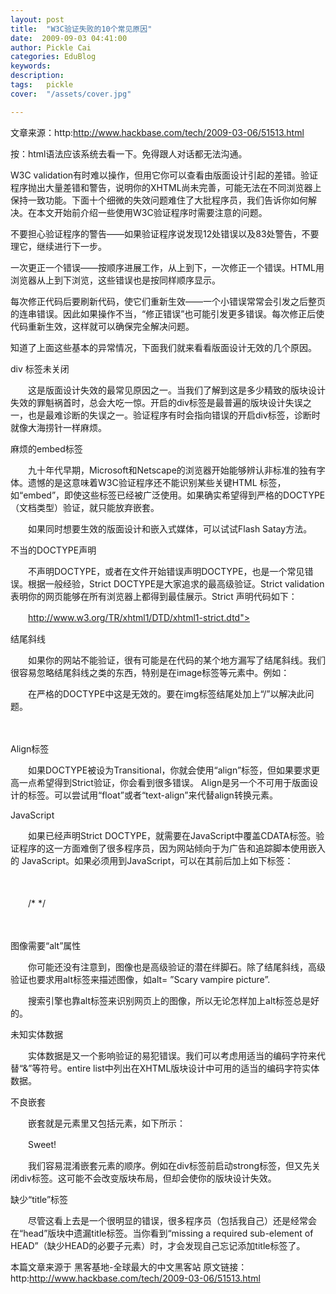 ```yaml
---
layout: post  
title:  "W3C验证失败的10个常见原因"
date:  2009-09-03 04:41:00
author: Pickle Cai  
categories: EduBlog  
keywords: 
description:   
tags:	pickle   
cover:  "/assets/cover.jpg"  

---
```


文章来源：http:http://www.hackbase.com/tech/2009-03-06/51513.html



 



按：html语法应该系统去看一下。免得跟人对话都无法沟通。



 



W3C validation有时难以操作，但用它你可以查看由版面设计引起的差错。验证程序抛出大量差错和警告，说明你的XHTML尚未完善，可能无法在不同浏览器上保持一致功能。下面十个细微的失效问题难住了大批程序员，我们告诉你如何解决。在本文开始前介绍一些使用W3C验证程序时需要注意的问题。





不要担心验证程序的警告——如果验证程序说发现12处错误以及83处警告，不要理它，继续进行下一步。

一次更正一个错误——按顺序进展工作，从上到下，一次修正一个错误。HTML用浏览器从上到下浏览，这些错误也是按同样顺序显示。

每次修正代码后要刷新代码，使它们重新生效——一个小错误常常会引发之后整页的连串错误。因此如果操作不当，“修正错误”也可能引发更多错误。每次修正后使代码重新生效，这样就可以确保完全解决问题。

知道了上面这些基本的异常情况，下面我们就来看看版面设计无效的几个原因。





div 标签未关闭

　　这是版面设计失效的最常见原因之一。当我们了解到这是多少精致的版块设计失效的罪魁祸首时，总会大吃一惊。开启的div标签是最普遍的版块设计失误之一，也是最难诊断的失误之一。验证程序有时会指向错误的开启div标签，诊断时就像大海捞针一样麻烦。

麻烦的embed标签

　　九十年代早期，Microsoft和Netscape的浏览器开始能够辨认非标准的独有字体。遗憾的是这意味着W3C验证程序还不能识别某些关键HTML 标签，如“embed”，即使这些标签已经被广泛使用。如果确实希望得到严格的DOCTYPE（文档类型）验证，就只能放弃嵌套。

　　如果同时想要生效的版面设计和嵌入式媒体，可以试试Flash Satay方法。

不当的DOCTYPE声明

　　不声明DOCTYPE，或者在文件开始错误声明DOCTYPE，也是一个常见错误。根据一般经验，Strict DOCTYPE是大家追求的最高级验证。Strict validation表明你的网页能够在所有浏览器上都得到最佳展示。Strict 声明代码如下：

　　http://www.w3.org/TR/xhtml1/DTD/xhtml1-strict.dtd">

结尾斜线

　　如果你的网站不能验证，很有可能是在代码的某个地方漏写了结尾斜线。我们很容易忽略结尾斜线之类的东西，特别是在image标签等元素中。例如：

　　在严格的DOCTYPE中这是无效的。要在img标签结尾处加上“/”以解决此问题。

　　

Align标签

　　如果DOCTYPE被设为Transitional，你就会使用“align”标签，但如果要求更高一点希望得到Strict验证，你会看到很多错误。 Align是另一个不可用于版面设计的标签。可以尝试用“float”或者“text-align”来代替align转换元素。

JavaScript

　　如果已经声明Strict DOCTYPE，就需要在JavaScript中覆盖CDATA标签。验证程序的这一方面难倒了很多程序员，因为网站倾向于为广告和追踪脚本使用嵌入的 JavaScript。如果必须用到JavaScript，可以在其前后加上如下标签：

　　

　　/*  */

　　

图像需要“alt”属性

　　你可能还没有注意到，图像也是高级验证的潜在绊脚石。除了结尾斜线，高级验证也要求用alt标签来描述图像，如alt= ”Scary vampire picture”.

　　搜索引擎也靠alt标签来识别网页上的图像，所以无论怎样加上alt标签总是好的。

未知实体数据

　　实体数据是又一个影响验证的易犯错误。我们可以考虑用适当的编码字符来代替“&”等符号。entire list中列出在XHTML版块设计中可用的适当的编码字符实体数据。

不良嵌套

　　嵌套就是元素里又包括元素，如下所示：

　　Sweet!

　　我们容易混淆嵌套元素的顺序。例如在div标签前启动strong标签，但又先关闭div标签。这可能不会改变版块布局，但却会使你的版块设计失效。

缺少“title”标签

　　尽管这看上去是一个很明显的错误，很多程序员（包括我自己）还是经常会在“head”版块中遗漏title标签。当你看到“missing a required sub-element of HEAD”（缺少HEAD的必要子元素）时，才会发现自己忘记添加title标签了。

本篇文章来源于 黑客基地-全球最大的中文黑客站 原文链接：http:http://www.hackbase.com/tech/2009-03-06/51513.html



 



		    
